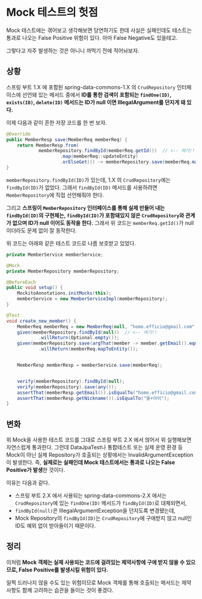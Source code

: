 # Mock 테스트의 헛점

Mock 테스트에는 겪어보고 생각해보면 당연하기도 한데 사실은 실패인데도 테스트는 통과로 나오는 False Positive 위험이 있다. 아마 False Negative도 있을테고.

그렇다고 자주 발생하는 것은 아니니 까먹기 전에 적어놔보자.

## 상황

스프링 부트 1.X 에 포함된 spring-data-commons-1.X 의 `CrudRepository` 인터페이스에 선언돼 있는 메서드 중에서 **ID를 통한 검색이 포함되는 `findOne(ID)`, `exists(ID)`, `delete(ID)` 메서드는 ID가 null 이면 IllegalArgument를 던지게 돼 있다.**

이제 다음과 같이 흔한 저장 코드를 한 번 보자.

```java
@Override
public MemberResp save(MemberReq memberReq) {
    return MemberResp.from(
            memberRepository.findById(memberReq.getId())  // <-- 여기!!
                    .map(memberReq::updateEntity)
                    .orElseGet(() -> memberRepository.save(memberReq.mapToEntity())));
}
```

`memberRepository.findById(ID)`가 있는데, 1.X 의 `CrudRepository`에는 `findById(ID)`가 없었다. 그래서 `findById(ID)` 메서드를 사용하려면 `MemberRepository`에 직접 선언해줘야 한다.

그리고 **스프링이 `MemberRepository` 인터페이스를 통해 실제 만들어 내는 `findById(ID)`의 구현체는, `findById(ID)`가 포함돼있지 않은 `CrudRepository`와 관계가 없으며 ID가 null 이어도 동작을 한다.** 그래서 위 코드는 `memberReq.getId()`가 null 이더라도 문제 없이 잘 동작한다.

위 코드는 아래와 같은 테스트 코드로 나름 보호받고 있었다.

```java
private MemberService memberService;

@Mock
private MemberRepository memberRepository;

@BeforeEach
public void setup() {
    MockitoAnnotations.initMocks(this);
    memberService = new MemberServiceImpl(memberRepository);
}

@Test
void create_new_member() {
    MemberReq memberReq = new MemberReq(null, "homo.efficio@gmail.com", "Abcd!234", "돌+아이");
    given(memberRepository.findById(null))  // <-- 여기!!
            .willReturn(Optional.empty());
    given(memberRepository.save(argThat(member -> member.getEmail().equals("homo.efficio@gmail.com"))))
            .willReturn(memberReq.mapToEntity());


    MemberResp memberResp = memberService.save(memberReq);


    verify(memberRepository).findById(null);
    verify(memberRepository).save(any());
    assertThat(memberResp.getEmail()).isEqualTo("homo.efficio@gmail.com");
    assertThat(memberResp.getNickname()).isEqualTo("돌+아이");
}
```

## 변화

위 Mock을 사용한 테스트 코드를 그대로 스프링 부트 2.X 에서 얹어서 위 실행해보면 자연스럽게 통과한다. 그런데 DataJpaTest나 통합테스트 또는 실제 운영 환경 등 Mock이 아닌 실제 Repository가 호출되는 상황에서는 InvalidArgumentException 이 발생한다. 즉, **실제로는 실패인데 Mock 테스트에서는 통과로 나오는 False Positive가 발생**한 것이다.

이유는 다음과 같다.

- 스프링 부트 2.X 에서 사용되는 spring-data-commons-2.X 에서는 `CrudRepository`에 있는 `findOne(ID)` 메서드가 `findById(ID)`로 대체되면서, 
- `findById(null)`은 IllegalArgumentException을 던지도록 변경됐는데, 
- Mock Repository의 `findById(ID)`는 `CrudRepository`에 구애받지 않고 null인 ID도 예외 없이 받아들이기 때문이다.

## 정리

이처럼 **Mock 객체는 실제 사용되는 코드에 걸려있는 제약사항에 구애 받지 않을 수 있으므로, False Positive를 발생시킬 위험이 있다.**

일찍 드러나지 않을 수도 있는 위험이므로 Mock 객체를 통해 호출되는 메서드는 제약 사항도 함께 고려하는 습관을 들이는 것이 좋겠다.
